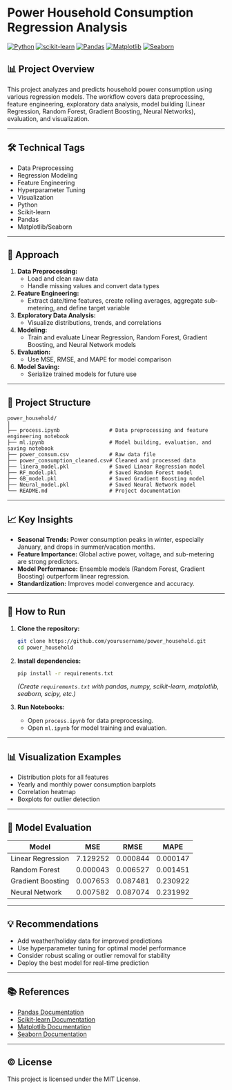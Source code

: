 # Power Household Consumption Regression Analysis

[![Python](https://img.shields.io/badge/Python-3.8%2B-blue.svg)](https://www.python.org/)
[![scikit-learn](https://img.shields.io/badge/scikit--learn-1.0%2B-orange.svg)](https://scikit-learn.org/)
[![Pandas](https://img.shields.io/badge/Pandas-1.0%2B-yellow.svg)](https://pandas.pydata.org/)
[![Matplotlib](https://img.shields.io/badge/Matplotlib-3.0%2B-green.svg)](https://matplotlib.org/)
[![Seaborn](https://img.shields.io/badge/Seaborn-0.11%2B-cyan.svg)](https://seaborn.pydata.org/)

## 📊 Project Overview

This project analyzes and predicts household power consumption using various regression models. The workflow covers data preprocessing, feature engineering, exploratory data analysis, model building (Linear Regression, Random Forest, Gradient Boosting, Neural Networks), evaluation, and visualization.

---

## 🛠️ Technical Tags

- Data Preprocessing
- Regression Modeling
- Feature Engineering
- Hyperparameter Tuning
- Visualization
- Python
- Scikit-learn
- Pandas
- Matplotlib/Seaborn

---

## 🚀 Approach

1. **Data Preprocessing:**  
   - Load and clean raw data
   - Handle missing values and convert data types
2. **Feature Engineering:**  
   - Extract date/time features, create rolling averages, aggregate sub-metering, and define target variable
3. **Exploratory Data Analysis:**  
   - Visualize distributions, trends, and correlations
4. **Modeling:**  
   - Train and evaluate Linear Regression, Random Forest, Gradient Boosting, and Neural Network models
5. **Evaluation:**  
   - Use MSE, RMSE, and MAPE for model comparison
6. **Model Saving:**  
   - Serialize trained models for future use

---

## 📁 Project Structure

```
power_household/
│
├── process.ipynb                # Data preprocessing and feature engineering notebook
├── ml.ipynb                     # Model building, evaluation, and saving notebook
├── power_consum.csv             # Raw data file
├── power_consumption_cleaned.csv# Cleaned and processed data
├── linera_model.pkl             # Saved Linear Regression model
├── RF_model.pkl                 # Saved Random Forest model
├── GB_model.pkl                 # Saved Gradient Boosting model
├── Neural_model.pkl             # Saved Neural Network model
└── README.md                    # Project documentation
```

---

## 📈 Key Insights

- **Seasonal Trends:** Power consumption peaks in winter, especially January, and drops in summer/vacation months.
- **Feature Importance:** Global active power, voltage, and sub-metering are strong predictors.
- **Model Performance:** Ensemble models (Random Forest, Gradient Boosting) outperform linear regression.
- **Standardization:** Improves model convergence and accuracy.

---

## 📝 How to Run

1. **Clone the repository:**
    ```bash
    git clone https://github.com/yourusername/power_household.git
    cd power_household
    ```

2. **Install dependencies:**
    ```bash
    pip install -r requirements.txt
    ```
    *(Create `requirements.txt` with pandas, numpy, scikit-learn, matplotlib, seaborn, scipy, etc.)*

3. **Run Notebooks:**
    - Open `process.ipynb` for data preprocessing.
    - Open `ml.ipynb` for model training and evaluation.

---

## 📊 Visualization Examples

- Distribution plots for all features
- Yearly and monthly power consumption barplots
- Correlation heatmap
- Boxplots for outlier detection

---

## 🤖 Model Evaluation

| Model                | MSE      | RMSE     | MAPE     |
|----------------------|----------|----------|----------|
| Linear Regression    | 7.129252 | 0.000844	| 0.000147 |
| Random Forest        | 0.000043 | 0.006527 | 0.001451 |
| Gradient Boosting    | 0.007653 | 0.087481 | 0.230922 |
| Neural Network       | 0.007582 | 0.087074 | 0.231992 |


---

## 💡 Recommendations

- Add weather/holiday data for improved predictions
- Use hyperparameter tuning for optimal model performance
- Consider robust scaling or outlier removal for stability
- Deploy the best model for real-time prediction

---

## 📚 References

- [Pandas Documentation](https://pandas.pydata.org/docs/)
- [Scikit-learn Documentation](https://scikit-learn.org/stable/documentation.html)
- [Matplotlib Documentation](https://matplotlib.org/stable/contents.html)
- [Seaborn Documentation](https://seaborn.pydata.org/)

---

## © License

This project is licensed under the MIT License.
